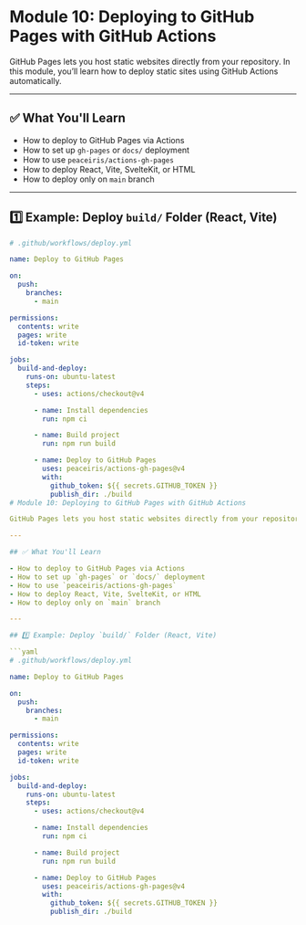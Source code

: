 # Module 10: Deploying to GitHub Pages with GitHub Actions

GitHub Pages lets you host static websites directly from your repository. In this module, you’ll learn how to deploy static sites using GitHub Actions automatically.

---

## ✅ What You'll Learn

- How to deploy to GitHub Pages via Actions  
- How to set up `gh-pages` or `docs/` deployment  
- How to use `peaceiris/actions-gh-pages`  
- How to deploy React, Vite, SvelteKit, or HTML  
- How to deploy only on `main` branch

---

## 1️⃣ Example: Deploy `build/` Folder (React, Vite)

```yaml
# .github/workflows/deploy.yml

name: Deploy to GitHub Pages

on:
  push:
    branches:
      - main

permissions:
  contents: write
  pages: write
  id-token: write

jobs:
  build-and-deploy:
    runs-on: ubuntu-latest
    steps:
      - uses: actions/checkout@v4

      - name: Install dependencies
        run: npm ci

      - name: Build project
        run: npm run build

      - name: Deploy to GitHub Pages
        uses: peaceiris/actions-gh-pages@v4
        with:
          github_token: ${{ secrets.GITHUB_TOKEN }}
          publish_dir: ./build
# Module 10: Deploying to GitHub Pages with GitHub Actions

GitHub Pages lets you host static websites directly from your repository. In this module, you’ll learn how to deploy static sites using GitHub Actions automatically.

---

## ✅ What You'll Learn

- How to deploy to GitHub Pages via Actions  
- How to set up `gh-pages` or `docs/` deployment  
- How to use `peaceiris/actions-gh-pages`  
- How to deploy React, Vite, SvelteKit, or HTML  
- How to deploy only on `main` branch

---

## 1️⃣ Example: Deploy `build/` Folder (React, Vite)

```yaml
# .github/workflows/deploy.yml

name: Deploy to GitHub Pages

on:
  push:
    branches:
      - main

permissions:
  contents: write
  pages: write
  id-token: write

jobs:
  build-and-deploy:
    runs-on: ubuntu-latest
    steps:
      - uses: actions/checkout@v4

      - name: Install dependencies
        run: npm ci

      - name: Build project
        run: npm run build

      - name: Deploy to GitHub Pages
        uses: peaceiris/actions-gh-pages@v4
        with:
          github_token: ${{ secrets.GITHUB_TOKEN }}
          publish_dir: ./build


